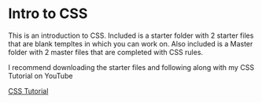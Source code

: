 <h1>Intro to CSS</h1>

<p>This is an introduction to CSS. Included is a starter folder with 2 starter files that are blank templtes in which you can work on. Also included is a Master folder with 2 master files that are completed with CSS rules.</p>

<p>I recommend downloading the starter files and following along with my CSS Tutorial on YouTube</p>
<a href="">CSS Tutorial</a>
